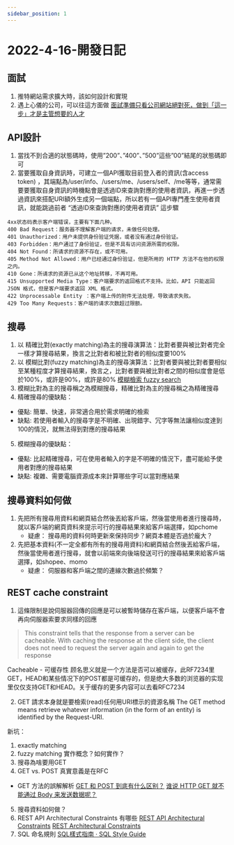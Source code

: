 ```yaml
---
sidebar_position: 1
---
```


# 2022-4-16-開發日記

## 面試
1. 推特網站需求擴大時，該如何設計和實現
2. 遇上心儀的公司，可以往這方面做
[面試準備只看公司網站絕對死，做到「這一步」才是主管想要的人才](https://buzzorange.com/techorange/2018/11/09/what-quality-does-company-value-most/)



## API設計
1. 當找不到合適的狀態碼時，使用”200”、”400”、”500”這些”00”結尾的狀態碼即可
2. 當要獲取自身資訊時，可建立一個API獲取目前登入者的資訊(含access token) ，其端點為/user/info、/users/me、/users/self、/me等等，通常需要要獲取自身資訊的時機點會是透過ID來查詢對應的使用者資訊，再進一步透過資訊來搭配URI額外生成另一個端點，所以若有一個API專門產生使用者資訊，就能跳過前者 “透過ID來查詢對應的使用者資訊” 這步驟

```
4xx状态码表示客户端错误，主要有下面几种。
400 Bad Request：服务器不理解客户端的请求，未做任何处理。
401 Unauthorized：用户未提供身份验证凭据，或者没有通过身份验证。
403 Forbidden：用户通过了身份验证，但是不具有访问资源所需的权限。
404 Not Found：所请求的资源不存在，或不可用。
405 Method Not Allowed：用户已经通过身份验证，但是所用的 HTTP 方法不在他的权限之内。
410 Gone：所请求的资源已从这个地址转移，不再可用。
415 Unsupported Media Type：客户端要求的返回格式不支持。比如，API 只能返回 JSON 格式，但是客户端要求返回 XML 格式。
422 Unprocessable Entity ：客户端上传的附件无法处理，导致请求失败。
429 Too Many Requests：客户端的请求次数超过限额。
```

## 搜尋
1. 以 精確比對(exactly matching)為主的搜尋演算法：比對者要與被比對者完全一樣才算搜尋結果，換言之比對者和被比對者的相似度要100%
2. 以 模糊比對(fuzzy matching)為主的搜尋演算法：比對者要與被比對者要相似至某種程度才算搜尋結果，換言之，比對者要與被比對者之間的相似度會是低於100%，或許是90%，或許是80%
[模糊檢索 fuzzy search](https://terms.naer.edu.tw/detail/1679031/)
3. 模糊比對為主的搜尋稱之為模糊搜尋，精確比對為主的搜尋稱之為精確搜尋
4. 精確搜尋的優缺點：
  - 優點: 簡單、快速，非常適合用於需求明確的檢索
  - 缺點: 若使用者輸入的搜尋字是不明確、出現錯字、冗字等無法讓相似度達到100的情況，就無法得到對應的搜尋結果
5. 模糊搜尋的優缺點：
  - 優點: 比起精確搜尋，可在使用者輸入的字是不明確的情況下，盡可能給予使用者對應的搜尋結果
  - 缺點: 複雜、需要電腦資源成本來計算哪些字可以當對應結果

## 搜尋資料如何做
1. 先把所有搜尋用資料和網頁結合然後丟給客戶端，然後當使用者進行搜尋時，就以客戶端的網頁資料來提示可行的搜尋結果來給客戶端選擇，如pchome
	- 疑慮： 搜尋用的資料何時更新來保持同步？網頁本體是否過於龐大？
2. 先把基本資料(不一定全都有所有的搜尋用資料)和網頁結合然後丟給客戶端，然後當使用者進行搜尋，就會以前端來向後端發送可行的搜尋結果來給客戶端選擇，如shopee、momo
	- 疑慮： 伺服器和客戶端之間的連線次數過於頻繁？

## REST cache constraint

1.  這條限制是說伺服器回傳的回應是可以被暫時儲存在客戶端，以便客戶端不會再向伺服器索要求同樣的回應
> This constraint tells that the response from a server can be cacheable. With caching the response at the client side, the client does not need to request the server again and again to get the response

Cacheable - 可缓存性 顾名思义就是一个方法是否可以被缓存，此RF7234里GET，HEAD和某些情况下的POST都是可缓存的，但是绝大多数的浏览器的实现里仅仅支持GET和HEAD。关于缓存的更多内容可以去看RFC7234

2. GET 請求本身就是要檢索(read)任何用URI標示的資源名稱
The GET method means retrieve whatever information (in the form of an entity) is identified by the Request-URI.

新坑：
1. exactly matching
2. fuzzy matching 實作概念？如何實作？
3. 搜尋為啥要用GET
4. GET vs. POST 真實意義是在RFC
  - GET 方法的誤解解析
  [GET 和 POST 到底有什么区别？](https://www.zhihu.com/question/28586791)
  [谁说 HTTP GET 就不能通过 Body 来发送数据呢？](https://zhuanlan.zhihu.com/p/438828399)

5. 搜尋資料如何做？
6. REST API Architectural Constraints 有哪些
[REST API Architectural Constraints](https://www.geeksforgeeks.org/rest-api-architectural-constraints/)
[REST Architectural Constraints](https://restfulapi.net/rest-architectural-constraints/)
7. SQL 命名規則
[SQL樣式指南 · SQL Style Guide](https://www.sqlstyle.guide/zh-tw/)



